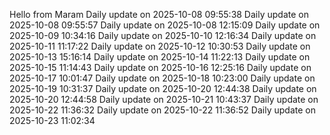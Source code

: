 ﻿Hello from Maram
Daily update on 2025-10-08 09:55:38
Daily update on 2025-10-08 09:55:57
Daily update on 2025-10-08 12:15:09
Daily update on 2025-10-09 10:34:16
Daily update on 2025-10-10 12:16:34
Daily update on 2025-10-11 11:17:22
Daily update on 2025-10-12 10:30:53
Daily update on 2025-10-13 15:16:14
Daily update on 2025-10-14 11:22:13
Daily update on 2025-10-15 11:14:43
Daily update on 2025-10-16 12:25:16
Daily update on 2025-10-17 10:01:47
Daily update on 2025-10-18 10:23:00
Daily update on 2025-10-19 10:31:37
Daily update on 2025-10-20 12:44:38
Daily update on 2025-10-20 12:44:58
Daily update on 2025-10-21 10:43:37
Daily update on 2025-10-22 11:36:32
Daily update on 2025-10-22 11:36:52
Daily update on 2025-10-23 11:02:34
